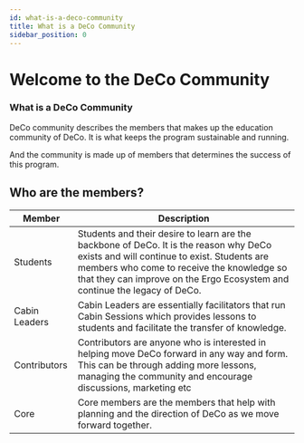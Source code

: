 ```yaml
---
id: what-is-a-deco-community
title: What is a DeCo Community
sidebar_position: 0
---
```


# Welcome to the DeCo Community

### What is a DeCo Community

DeCo community describes the members that makes up the education community of DeCo. It is what keeps the program sustainable and running. 

And the community is made up of members that determines the success of this program.

## Who are the members?

| Member | Description |
| ---- | ----- |
| Students | Students and their desire to learn are the backbone of DeCo. It is the reason why DeCo exists and will continue to exist. Students are members who come to receive the knowledge so that they can improve on the Ergo Ecosystem and continue the legacy of DeCo. |
| Cabin Leaders | Cabin Leaders are essentially facilitators that run Cabin Sessions which provides lessons to students and facilitate the transfer of knowledge. |
| Contributors | Contributors are anyone who is interested in helping move DeCo forward in any way and form. This can be through adding more lessons, managing the community and encourage discussions, marketing etc |
| Core | Core members are the members that help with planning and the direction of DeCo as we move forward together. |